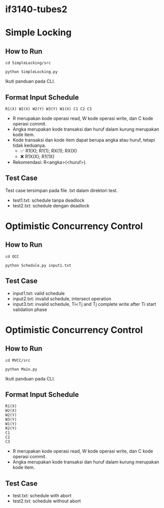 # if3140-tubes2

# Simple Locking

## How to Run
```
cd SimpleLocking/src
```
```
python SimpleLocking.py
```
Ikuti panduan pada CLI.

## Format Input Schedule
```
R1(X) W2(X) W2(Y) W3(Y) W1(X) C1 C2 C3
```
- R merupakan kode operasi read, W kode operasi write, dan C kode operasi commit.
- Angka merupakan kode transaksi dan huruf dalam kurung merupakan kode item.
- Kode transaksi dan kode item dapat berupa angka atau huruf, tetapi tidak keduanya.
    - ✅ R1(X); R1(1); RX(1); RX(X)
    - ❌ R1X(X); R1(1X)
- Rekomendasi: R\<angka>(\<huruf>).

## Test Case
Test case tersimpan pada file .txt dalam direktori test.
- test1.txt: schedule tanpa deadlock
- test2.txt: schedule dengan deadlock

# Optimistic Concurrency Control

## How to Run
```
cd OCC
```
```
python Schedule.py input1.txt
```

## Test Case
- input1.txt: valid schedule
- input2.txt: invalid schedule, intersect operation
- input3.txt: invalid schedule, Ti<Tj and Tj complete write after Ti start validation phase

# Optimistic Concurrency Control

## How to Run
```
cd MVCC/src
```
```
python Main.py
```
Ikuti panduan pada CLI.

## Format Input Schedule
```
R1(X)
W2(X)
W2(Y)
W3(Y)
W1(Y)
R2(Y)
C1
C2
C3
```
- R merupakan kode operasi read, W kode operasi write, dan C kode operasi commit.
- Angka merupakan kode transaksi dan huruf dalam kurung merupakan kode item.

## Test Case
- test.txt: schedule with abort
- test2.txt: schedule without abort